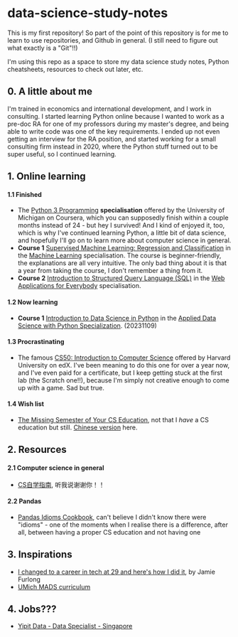 # data-science-study-notes
This is my first repository! So part of the point of this repository is for me to learn to use repositories, and Github in general. \(I still need to figure out what exactly is a "Git"!!\)  

I'm using this repo as a space to store my data science study notes, Python cheatsheets, resources to check out later, etc.  

## 0. **A little about me**
I'm trained in economics and international development, and I work in consulting. I started learning Python online because I wanted to work as a pre-doc RA for one of my professors during my master's degree, and being able to write code was one of the key requirements. I ended up not even getting an interview for the RA position, and started working for a small consulting firm instead in 2020, where the Python stuff turned out to be super useful, so I continued learning. 

## 1. Online learning

#### 1.1 Finished
- The [Python 3 Programming](https://www.coursera.org/specializations/python-3-programming) **specialisation** offered by the University of Michigan on Coursera, which you can supposedly finish within a couple months instead of 24 - but hey I survived! And I kind of enjoyed it, too, which is why I've continued learning Python, a little bit of data science, and hopefully I'll go on to learn more about computer science in general.
- **Course 1** [Supervised Machine Learning: Regression and Classification](https://www.coursera.org/learn/machine-learning) in the [Machine Learning](https://www.coursera.org/specializations/machine-learning-introduction) specialisation. The course is beginner-friendly, the explanations are all very intuitive. The only bad thing about it is that a year from taking the course, I don't remember a thing from it.
- **Course 2** [Introduction to Structured Query Language (SQL)]() in the [Web Applications for Everybody](https://www.coursera.org/specializations/web-applications) specialisation. 

#### 1.2 Now learning
- **Course 1** [Introduction to Data Science in Python](https://www.coursera.org/learn/python-data-analysis?specialization=data-science-python) in the [Applied Data Science with Python Specialization](https://www.coursera.org/specializations/data-science-python). (20231109)

#### 1.3 Procrastinating
- The famous [CS50: Introduction to Computer Science](https://cs50.harvard.edu/x/2023/) offered by Harvard University on edX. I've been meaning to do this one for over a year now, and I've even paid for a certificate, but I keep getting stuck at the first lab (the Scratch one!!), because I'm simply not creative enough to come up with a game. Sad but true.

#### 1.4 Wish list
- [The Missing Semester of Your CS Education](https://missing.csail.mit.edu/), not that I *have* a CS education but still. [Chinese version](https://missing-semester-cn.github.io/) here.

## 2. Resources
#### 2.1 Computer science in general
- [CS自学指南](https://csdiy.wiki/), 听我说谢谢你！！
#### 2.2 Pandas
- [Pandas Idioms Cookbook](https://pandas.pydata.org/docs/user_guide/cookbook.html), can't believe I didn't know there were "idioms" - one of the moments when I realise there is a difference, after all, between having a proper CS education and not having one

## 3. Inspirations
- [I changed to a career in tech at 29 and here's how I did it](https://medium.com/@jamiefurlong16/i-changed-to-a-career-in-tech-at-29-and-heres-how-i-did-it-545d14629719), by Jamie Furlong
- [UMich MADS curriculum](https://www.si.umich.edu/programs/master-applied-data-science/curriculum)

## 4. Jobs???
- [Yipit Data - Data Specialist - Singapore](https://boards.greenhouse.io/yipitdata/jobs/2526004?gh_src=25c597b41us)
